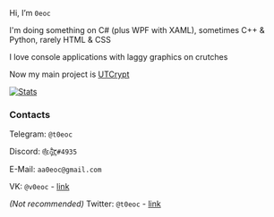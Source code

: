 Hi, I’m `0eoc`

I'm doing something on C# (plus WPF with XAML), sometimes C++ & Python, rarely HTML & CSS

I love console applications with laggy graphics on crutches

Now my main project is [UTCrypt](https://0eoc-0.github.io/UTCrypt/)

[![Stats](https://github-readme-stats.vercel.app/api?username=a0eoc&show_icons=true&border_radius=10&border_color=5043C6&bg_color=65,4F448E,2A2351&custom_title=%F0%9F%93%88%20GitHub%20Stats&title_color=B2CBF2&include_all_commits=1&text_color=9A9CFE&icon_color=9A81FE&hide_rank=true)](https://github.com/anuraghazra/github-readme-stats)

### Contacts

Telegram: `@t0eoc`

Discord: `θ̫͑͋ε̧̊̄ó̪̒͝ς#4935`

E-Mail: `aa0eoc@gmail.com`

VK: `@v0eoc` - [link](https://vk.com/v0eoc)

_(Not recommended)_ Twitter: `@t0eoc` - [link](https://twitter.com/t0eoc)

